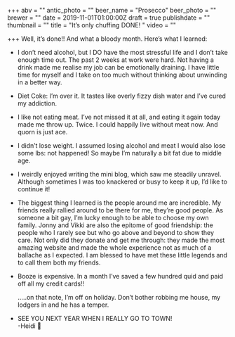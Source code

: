 +++
abv = ""
antic_photo = ""
beer_name = "Prosecco"
beer_photo = ""
brewer = ""
date = 2019-11-01T01:00:00Z
draft = true
publishdate = ""
thumbnail = ""
title = "It’s only chuffing DONE! "
video = ""

+++
Well, it’s done!! And what a bloody month. Here’s what I learned:

* I don’t need alcohol, but I DO have the most stressful life and I don’t take enough time out. The past 2 weeks at work were hard. Not having a drink made me realise my job can be emotionally draining. I have little time for myself and I take on too much without thinking about unwinding in a better way.
* Diet Coke: I’m over it. It tastes like overly fizzy dish water and I’ve cured my addiction.
* I like not eating meat. I’ve not missed it at all, and eating it again today made me throw up. Twice. I could happily live without meat now. And quorn is just ace.
* I didn’t lose weight. I assumed losing alcohol and meat I would also lose some lbs: not happened! So maybe I’m naturally a bit fat due to middle age.
* I weirdly enjoyed writing the mini blog, which saw me steadily unravel. Although sometimes I was too knackered or busy to keep it up, I’d like to continue it! 


* The biggest thing I learned is the people around me are incredible. My friends really rallied around to be there for me, they’re good people. As someone a bit gay, I’m lucky enough to be able to choose my own family. Jonny and Vikki are also the epitome of good friendship: the people who I rarely see but who go above and beyond  to show they care. Not only did they donate and get me through: they made the most amazing website and made the whole experience not as much of a ballache as I expected. I am blessed to have met these little legends and to call them both my friends.
* Booze is expensive. In a month I’ve saved a few hundred quid and paid off all my credit cards!!

  .....on that note, I’m off on holiday. Don’t bother robbing me house, my lodgers in and he has a temper.
* SEE YOU NEXT YEAR WHEN I REALLY GO TO TOWN!  
  \-Heidi 💙
